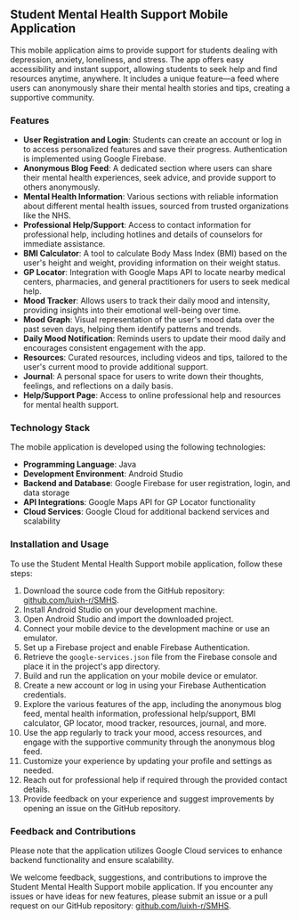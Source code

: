 ## Student Mental Health Support Mobile Application

This mobile application aims to provide support for students dealing with depression, anxiety, loneliness, and stress. The app offers easy accessibility and instant support, allowing students to seek help and find resources anytime, anywhere. It includes a unique feature—a feed where users can anonymously share their mental health stories and tips, creating a supportive community.

### Features

- **User Registration and Login**: Students can create an account or log in to access personalized features and save their progress. Authentication is implemented using Google Firebase.
- **Anonymous Blog Feed**: A dedicated section where users can share their mental health experiences, seek advice, and provide support to others anonymously.
- **Mental Health Information**: Various sections with reliable information about different mental health issues, sourced from trusted organizations like the NHS.
- **Professional Help/Support**: Access to contact information for professional help, including hotlines and details of counselors for immediate assistance.
- **BMI Calculator**: A tool to calculate Body Mass Index (BMI) based on the user's height and weight, providing information on their weight status.
- **GP Locator**: Integration with Google Maps API to locate nearby medical centers, pharmacies, and general practitioners for users to seek medical help.
- **Mood Tracker**: Allows users to track their daily mood and intensity, providing insights into their emotional well-being over time.
- **Mood Graph**: Visual representation of the user's mood data over the past seven days, helping them identify patterns and trends.
- **Daily Mood Notification**: Reminds users to update their mood daily and encourages consistent engagement with the app.
- **Resources**: Curated resources, including videos and tips, tailored to the user's current mood to provide additional support.
- **Journal**: A personal space for users to write down their thoughts, feelings, and reflections on a daily basis.
- **Help/Support Page**: Access to online professional help and resources for mental health support.

### Technology Stack

The mobile application is developed using the following technologies:

- **Programming Language**: Java
- **Development Environment**: Android Studio
- **Backend and Database**: Google Firebase for user registration, login, and data storage
- **API Integrations**: Google Maps API for GP Locator functionality
- **Cloud Services**: Google Cloud for additional backend services and scalability

### Installation and Usage

To use the Student Mental Health Support mobile application, follow these steps:

1. Download the source code from the GitHub repository: [github.com/luixh-r/SMHS](https://github.com/luixh-r/SMHS).
2. Install Android Studio on your development machine.
3. Open Android Studio and import the downloaded project.
4. Connect your mobile device to the development machine or use an emulator.
5. Set up a Firebase project and enable Firebase Authentication.
6. Retrieve the `google-services.json` file from the Firebase console and place it in the project's app directory.
7. Build and run the application on your mobile device or emulator.
8. Create a new account or log in using your Firebase Authentication credentials.
9. Explore the various features of the app, including the anonymous blog feed, mental health information, professional help/support, BMI calculator, GP locator, mood tracker, resources, journal, and more.
10. Use the app regularly to track your mood, access resources, and engage with the supportive community through the anonymous blog feed.
11. Customize your experience by updating your profile and settings as needed.
12. Reach out for professional help if required through the provided contact details.
13. Provide feedback on your experience and suggest improvements by opening an issue on the GitHub repository.

### Feedback and Contributions

Please note that the application utilizes Google Cloud services to enhance backend functionality and ensure scalability.

We welcome feedback, suggestions, and contributions to improve the Student Mental Health Support mobile application. If you encounter any issues or have ideas for new features, please submit an issue or a pull request on our GitHub repository: [github.com/luixh-r/SMHS](https://github.com/LUIXH-R/smhs).
